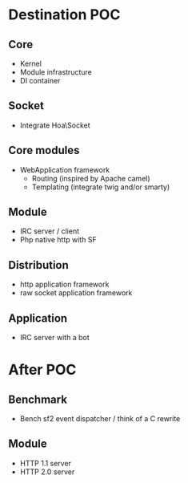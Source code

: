 Destination POC
===

Core
---

- Kernel
- Module infrastructure
- DI container

Socket
---

- Integrate Hoa\Socket

Core modules
---

- WebApplication framework
    - Routing (inspired by Apache camel)
    - Templating (integrate twig and/or smarty)


Module
---

- IRC server / client
- Php native http with SF

Distribution
---

- http application framework
- raw socket application framework

Application
---

- IRC server with a bot

After POC
===

Benchmark
---

- Bench sf2 event dispatcher / think of a C rewrite

Module
---

- HTTP 1.1 server
- HTTP 2.0 server